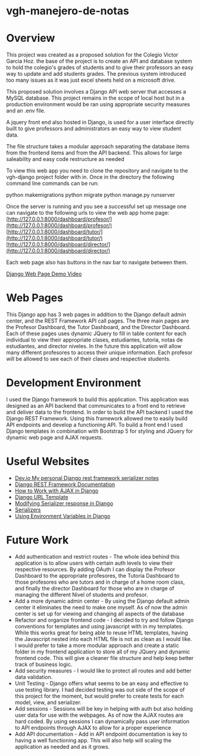 # vgh-manejero-de-notas

# Overview

This project was created as a proposed solution for the Colegio Victor Garcia Hoz. 
the base of the project is to create an API and database system to hold the colegio's grades of students
and to give their professors an easy way to update and add students grades.
The previous system introduced too many issues as it was just excel sheets held on a microsoft drive. 

This proposed solution involves a Django API web server that accesses a MySQL database. This project remains in the scope of local host but in a production environment would be ran using appropriate security measures and an .env file. 

A jquery front end also hosted in Django, is used for a user interface directly built to give professors and administrators an easy way to view student data. 

The file structure takes a modular approach separating the database items from the frontend items and from the API backend. This allows for large saleability and easy code restructure as needed

To view this web app you need to clone the repository and navigate to the vgh-django project folder with in. Once in the directory the following command line commands can be run:

python makemigrations
python migrate
python manage.py runserver

Once the server is running and you see a successful set up message one can navigate to the following urls to view the web app home page:
[http://127.0.0.1:8000/dashboard/profesor/](http://127.0.0.1:8000/dashboard/profesor/)
[http://127.0.0.1:8000/dashboard/tutor/](http://127.0.0.1:8000/dashboard/tutor/)
[http://127.0.0.1:8000/dashboard/director/](http://127.0.0.1:8000/dashboard/director/)

Each web page also has buttons in the nav bar to navigate between them.


[Django Web Page Demo Video](https://youtu.be/y7p1fFGeZ58)

# Web Pages

This Django app has 3 web pages in addition to the Django default admin center, and the REST Framework API call pages. The three main pages are the Profesor Dashboard, the Tutor Dashboard, and the Director Dashboard. Each of these pages uses dynamic JQuery to fill in table content for each individual to view their appropriate clases, estudiantes, tutoria, notas de estudiantes, and director niveles. In the future this application will allow many different profesores to access their unique information. Each profesor will be allowed to see each of their clases and respective students. 

# Development Environment

I used the Django framework to build this application. This application was designed as an API backend that communicates to a front end to retrieve and deliver data to the frontend. In order to build the API backend I used the Django REST Framework. Using this framework allowed me to easily build API endpoints and develop a functioning API. 
To build a front end I used Django templates in combination with Bootstrap 5 for styling and JQuery for dynamic web page and AJAX requests. 

# Useful Websites

* [Dev.io My personal Django rest framework serializer notes](https://dev.to/abdenasser/my-personal-django-rest-framework-serializer-notes-2i22)
* [Django REST Framework Documentation](https://www.django-rest-framework.org/)
* [How to Work with AJAX in Django](https://www.pluralsight.com/guides/work-with-ajax-django)
* [Django URL Template](https://www.askpython.com/django/django-url-template)
* [Modifying Serializer response in Django](https://forum.djangoproject.com/t/modifying-serializer-response-in-django-rest-framework/18993/5)
* [Serializers](https://www.django-rest-framework.org/api-guide/serializers/)
* [Using Environment Variables in Django](https://codinggear.blog/django-environment-variables/)

# Future Work

* Add authentication and restrict routes - The whole idea behind this application is to allow users with certain auth levels to view their respective resources. By adding OAuth I can display the Profesor Dashboard to the appropriate profesores, the Tutoria Dashboard to those profesores who are tutors and in charge of a home room class, and finally the director Dashboard for those who are in charge of managing the different Nivel of students and profesor.  
* Add a more dynamic admin center - By using the Django default admin center it eliminates the need to make one myself. As of now the admin center is set up for viewing and changing all aspects of the database 
* Refactor and organize frontend code - I decided to try and follow Django conventions for templates and using javascript with in my templates. While this works great for being able to reuse HTML templates, having the Javascript nested into each HTML file is not as clean as I would like. I would prefer to take a more modular approach and create a static folder in my frontend application to store all of my JQuery and dynamic frontend code. This will give a cleaner file structure and help keep better track of business logic. 
* Add security measures - I would like to protect all routes and add better data validation.
* Unit Testing - Django offers what seems to be an easy and effective to use testing library. I had decided testing was out side of the scope of this project for the moment, but would prefer to create tests for each model, view, and serializer. 
* Add sessions - Sessions will be key in helping with auth but also holding user data for use with the webpages. As of now the AJAX routes are hard coded. By using sessions I can dynamically pass user information to API endpoints through AJAX to allow for a proper experience
* Add API documentation - Add in API endpoint documentation is key to having a well functioning app. This will also help will scaling the application as needed and as it grows. 
